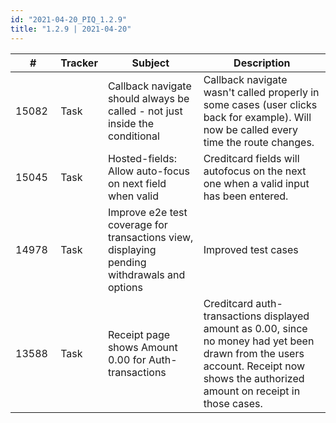 ```yaml
--- 
id: "2021-04-20_PIQ_1.2.9"
title: "1.2.9 | 2021-04-20"
--- 
```



| #     | Tracker     | Subject   | Description    |
|-------|-------------|-----------|----------------|
| 15082 | Task | Callback navigate should always be called - not just inside the conditional | Callback navigate wasn't called properly in some cases (user clicks back for example). Will now be called every time the route changes. | 
| 15045 | Task | Hosted-fields: Allow auto-focus on next field when valid | Creditcard fields will autofocus on the next one when a valid input has been entered. | 
| 14978 | Task | Improve e2e test coverage for transactions view, displaying pending withdrawals and options | Improved test cases | 
| 13588 | Task | Receipt page shows Amount 0.00 for Auth-transactions | Creditcard auth-transactions displayed amount as 0.00, since no money had yet been drawn from the users account. Receipt now shows the authorized amount on receipt in those cases. | 
